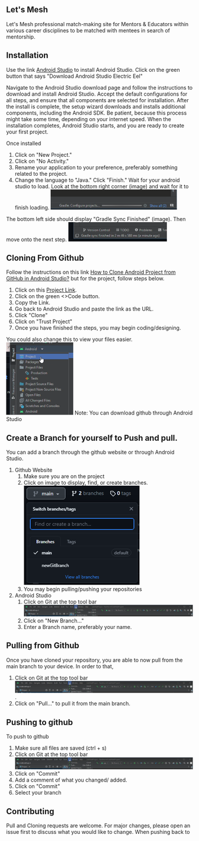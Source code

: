 ## Let's Mesh

Let's Mesh professional match-making site for Mentors & Educators within various career disciplines to be matched with mentees in search of mentorship.

## Installation

Use the link [Android Studio](https://developer.android.com/studio) to install Android Studio.
Click on the green button that says "Download Android Studio Electric Eel"

Navigate to the Android Studio download page and follow the instructions to download and install 
Android Studio. Accept the default configurations for all steps, and ensure that all components are 
selected for installation. After the install is complete, the setup wizard downloads and installs 
additional components, including the Android SDK. Be patient, because this process might take some 
time, depending on your internet speed. When the installation completes, Android Studio starts, and 
you are ready to create your first project.

Once installed
1. Click on "New Project."
2. Click on "No Activity." 
3. Rename your application to your preference, preferably something related to the project. 
4. Change the language to "Java." Click "Finish."
Wait for your android studio to load. Look at the bottom right corner (image) and wait for it to finish loading. ![Image 1](load.png)

The bottom left side should display "Gradle Sync Finished" (image). Then move onto the next step. ![Image 2](GradleSync.png)




## Cloning From Github
Follow the instructions on this link [How to Clone Android Project from GitHub in Android Studio?](https://www.geeksforgeeks.org/how-to-clone-android-project-from-github-in-android-studio/)
but for the project, follow steps below.
1. Click on this [Project Link](https://github.com/rllov/LetsMeshProject.git).
2. Click on the green <>Code button.
3. Copy the Link.
4. Go back to Android Studio and paste the link as the URL.
5. Click "Clone"
6. Click on "Trust Project"
7. Once you have finished the steps, you may begin coding/designing.

You could also change this to view your files easier.<br />![image 3](androidToProject.png)
Note: You can download github through Android Studio

## Create a Branch for yourself to Push and pull.
You can add a branch through the github website or through Android Studio. 
1. Github Website
   1. Make sure you are on the project
   2. Click on image to display, find, or create branches. ![image](gitBranches.png)
   3. You may begin pulling/pushing your repositories
2. Android Studio
   1. Click on Git at the top tool bar ![image 4](gitToolBar.png)
   2. Click on "New Branch..."
   3. Enter a Branch name, preferably your name.
  
## Pulling from Github
Once you have cloned your repository, you are able to now pull from the main branch to your device. 
In order to that,
1. Click on Git at the top tool bar ![image 4](gitToolBar.png).
2. Click on "Pull..." to pull it from the main branch.


## Pushing to github
To push to github
1. Make sure all files are saved (ctrl + s)
2. Click on Git at the top tool bar ![img 4](gitToolBar.png)
3. Click on "Commit"
4. Add a comment of what you changed/ added.
5. Click on "Commit"
6. Select your branch
 

## Contributing

Pull and Cloning requests are welcome. For major changes, please open an issue first
to discuss what you would like to change. When pushing back to 


